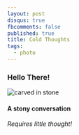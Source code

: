 ```yaml
---
layout: post
disqus: true
fbcomments: false
published: true
title: Cold Thoughts
tags:
  - photo
---
```

### Hello There!

![carved in stone](https://www.flickr.com/photos/th0th696/15798545203/sizes/z/)

#### A stony conversation

_Requires little thought!_